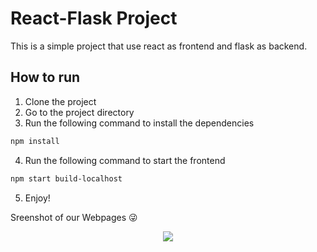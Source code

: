 # React-Flask Project
This is a simple project that use react as frontend and flask as backend.

## How to run
1. Clone the project
2. Go to the project directory
3. Run the following command to install the dependencies
```bash
npm install
```
4. Run the following command to start the frontend
```bash
npm start build-localhost
```
5. Enjoy!


Sreenshot of our Webpages 😜

<div align="center">
  <img src="https://github.com/YongShen0508/frontend-website-development-assignment/assets/96345247/0e6b0a6e-5e3e-483b-b495-5311c48883b8">
</div>

